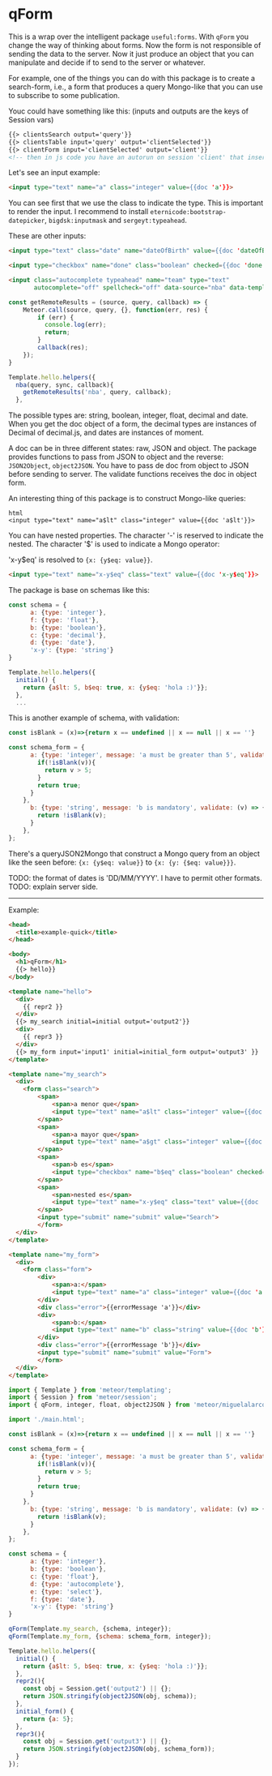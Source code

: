 qForm
=====

This is a wrap over the intelligent package `useful:forms`. With `qForm` you change the way of thinking about forms. Now the form is not responsible of sending the data to the server. Now it just produce an object that you can manipulate and decide if to send to the server or whatever.

For example, one of the things you can do with this package is to create a search-form, i.e., a form that produces a query Mongo-like that you can use to subscribe to some publication.

Youc could have something like this: (inputs and outputs are the keys of Session vars)

```html
{{> clientsSearch output='query'}}
{{> clientsTable input='query' output='clientSelected'}}
{{> clientForm input='clientSelected' output='client'}}
<!-- then in js code you have an autorun on session 'client' that insert or update to a Mongo collection -->
```

Let's see an input example:

```html
<input type="text" name="a" class="integer" value={{doc 'a'}}>
```

You can see first that we use the class to indicate the type. This is important to render the input. I recommend to install `eternicode:bootstrap-datepicker`, `bigdsk:inputmask` and `sergeyt:typeahead`.

These are other inputs:

```html
<input type="text" class="date" name="dateOfBirth" value={{doc 'dateOfBirth'}}>

<input type="checkbox" name="done" class="boolean" checked={{doc 'done'}}>

<input class="autocomplete typeahead" name="team" type="text"
       autocomplete="off" spellcheck="off" data-source="nba" data-template="item" data-value-key="name">
```

```javascript
const getRemoteResults = (source, query, callback) => {
    Meteor.call(source, query, {}, function(err, res) {
        if (err) {
          console.log(err);
          return;
        }
        callback(res);
    });
}

Template.hello.helpers({
  nba(query, sync, callback){
    getRemoteResults('nba', query, callback);
  },
```

The possible types are: string, boolean, integer, float, decimal and date. When you get the doc object of a form, the decimal types are instances of Decimal of decimal.js, and dates are instances of moment.

A doc can be in three different states: raw, JSON and object. The package provides functions to pass from JSON to object and the reverse: `JSON2Object`, `object2JSON`. You have to pass de doc from object to JSON before sending to server. The validate functions receives the doc in object form.

An interesting thing of this package is to construct Mongo-like queries:

```
html
<input type="text" name="a$lt" class="integer" value={{doc 'a$lt'}}>
```

You can have nested properties. The character '-' is reserved to indicate the nested. The character '$' is used to indicate a Mongo operator:

'x-y$eq' is resolved to `{x: {y$eq: value}}`.

```html
<input type="text" name="x-y$eq" class="text" value={{doc 'x-y$eq'}}>
```

The package is base on schemas like this:

```javascript
const schema = {
      a: {type: 'integer'},
      f: {type: 'float'},
      b: {type: 'boolean'},
      c: {type: 'decimal'},
      d: {type: 'date'},
      'x-y': {type: 'string'}
}

Template.hello.helpers({
  initial() {
    return {a$lt: 5, b$eq: true, x: {y$eq: 'hola :)'}};
  },
  ...
```

This is another example of schema, with validation:

```javascript
const isBlank = (x)=>{return x == undefined || x == null || x == ''}

const schema_form = {
      a: {type: 'integer', message: 'a must be greater than 5', validate: (v) => {
        if(!isBlank(v)){
          return v > 5;
        }
        return true;
      }
    },
      b: {type: 'string', message: 'b is mandatory', validate: (v) => {
        return !isBlank(v);
      }
    },
};
```

There's a queryJSON2Mongo that construct a Mongo query from an object like the seen before: `{x: {y$eq: value}}` to `{x: {y: {$eq: value}}}`.

TODO: the format of dates is 'DD/MM/YYYY'. I have to permit other formats.
TODO: explain server side.

---

Example:

```html
<head>
  <title>example-quick</title>
</head>

<body>
  <h1>qForm</h1>
  {{> hello}}
</body>

<template name="hello">
  <div>
    {{ repr2 }}
  </div>
  {{> my_search initial=initial output='output2'}}
  <div>
    {{ repr3 }}
  </div>
  {{> my_form input='input1' initial=initial_form output='output3' }}
</template>

<template name="my_search">
  <div>
    <form class="search">
        <span>
            <span>a menor que</span>
            <input type="text" name="a$lt" class="integer" value={{doc 'a$lt'}}>
        </span>
        <span>
            <span>a mayor que</span>
            <input type="text" name="a$gt" class="integer" value={{doc 'a$gt'}}>
        </span>
        <span>
            <span>b es</span>
            <input type="checkbox" name="b$eq" class="boolean" checked={{doc 'b$eq'}}>
        </span>
        <span>
            <span>nested es</span>
            <input type="text" name="x-y$eq" class="text" value={{doc 'x-y$eq'}}>
        </span>        
        <input type="submit" name="submit" value="Search">
        </form>
  </div>  
</template>

<template name="my_form">
  <div>
    <form class="form">
        <div>
            <span>a:</span>
            <input type="text" name="a" class="integer" value={{doc 'a'}}>
        </div>
        <div class="error">{{errorMessage 'a'}}</div>
        <div>
            <span>b:</span>
            <input type="text" name="b" class="string" value={{doc 'b'}}>
        </div>
        <div class="error">{{errorMessage 'b'}}</div>
        <input type="submit" name="submit" value="Form">
        </form>
  </div>  
</template>
```

```javascript
import { Template } from 'meteor/templating';
import { Session } from 'meteor/session';
import { qForm, integer, float, object2JSON } from 'meteor/miguelalarcos:quick-search-form';

import './main.html';

const isBlank = (x)=>{return x == undefined || x == null || x == ''}

const schema_form = {
      a: {type: 'integer', message: 'a must be greater than 5', validate: (v) => {
        if(!isBlank(v)){
          return v > 5;
        }
        return true;
      }
    },
      b: {type: 'string', message: 'b is mandatory', validate: (v) => {
        return !isBlank(v);
      }
    },
};

const schema = {
      a: {type: 'integer'},
      b: {type: 'boolean'},
      c: {type: 'float'},
      d: {type: 'autocomplete'},
      e: {type: 'select'},
      f: {type: 'date'},
      'x-y': {type: 'string'}
}

qForm(Template.my_search, {schema, integer});
qForm(Template.my_form, {schema: schema_form, integer});

Template.hello.helpers({
  initial() {
    return {a$lt: 5, b$eq: true, x: {y$eq: 'hola :)'}};
  },
  repr2(){
    const obj = Session.get('output2') || {};
    return JSON.stringify(object2JSON(obj, schema));
  },
  initial_form() {
    return {a: 5};
  },
  repr3(){
    const obj = Session.get('output3') || {};
    return JSON.stringify(object2JSON(obj, schema_form));
  }
});
```